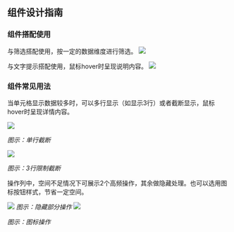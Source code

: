 ## 组件设计指南



### 组件搭配使用

与筛选搭配使用，按一定的数据维度进行筛选。
<img src="https://oteam-tdesign-1258344706.cos.ap-guangzhou.myqcloud.com/site/design/%E8%A1%A8%E6%A0%BC%201.png"/>

与文字提示搭配使用，鼠标hover时呈现说明内容。
<img src="https://oteam-tdesign-1258344706.cos.ap-guangzhou.myqcloud.com/site/design/%E8%A1%A8%E6%A0%BC%202.png"/>



### 组件常见用法

当单元格显示数据较多时，可以多行显示（如显示3行）或者截断显示，鼠标hover时呈现详情内容。

<img src="https://oteam-tdesign-1258344706.cos.ap-guangzhou.myqcloud.com/site/design/%E8%A1%A8%E6%A0%BC%203.png"/>

<em>图示：单行截断</em>



<img src="https://oteam-tdesign-1258344706.cos.ap-guangzhou.myqcloud.com/site/design/%E8%A1%A8%E6%A0%BC%204.png"/>

<em>图示：3行限制截断</em>


操作列中，空间不足情况下可展示2个高频操作，其余做隐藏处理。也可以选用图标按钮样式，节省一定空间。

<img src="https://oteam-tdesign-1258344706.cos.ap-guangzhou.myqcloud.com/site/design/%E8%A1%A8%E6%A0%BC%205.png"/>
<em>图示：隐藏部分操作</em>


<img src="https://oteam-tdesign-1258344706.cos.ap-guangzhou.myqcloud.com/site/design/%E8%A1%A8%E6%A0%BC%206.png"/>

<em>图示：图标操作</em>





